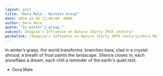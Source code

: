 ```yaml
---
layout: post
title: "Dora Male - Winters Grasp"
date: 2024-12-30 12:00:00 -0000
author: Dora Male
quote: "In winter’s grasp,"
subject: Imagism's Influence on Nature (Early 20th century)
permalink: /Imagism's Influence on Nature (Early 20th century)/Dora Male/Dora Male - Winters Grasp
---
```


In winter’s grasp,
the world transforms:
branches bare,
clad in a crystal shroud,
a breath of frost
paints the landscape.
Silence closes in,
each snowflake a dream,
each chill a reminder
of the earth's quiet rest.

- Dora Male

